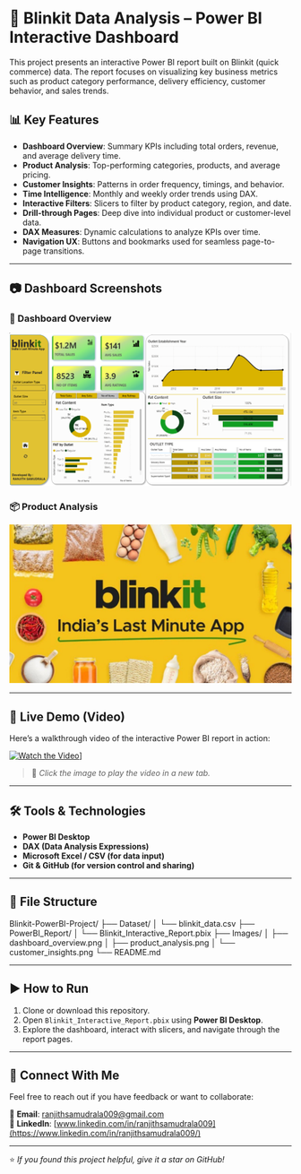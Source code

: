 # 🛒 Blinkit Data Analysis – Power BI Interactive Dashboard

This project presents an interactive Power BI report built on Blinkit (quick commerce) data. The report focuses on visualizing key business metrics such as product category performance, delivery efficiency, customer behavior, and sales trends.

## 📊 Key Features

- **Dashboard Overview**: Summary KPIs including total orders, revenue, and average delivery time.
- **Product Analysis**: Top-performing categories, products, and average pricing.
- **Customer Insights**: Patterns in order frequency, timings, and behavior.
- **Time Intelligence**: Monthly and weekly order trends using DAX.
- **Interactive Filters**: Slicers to filter by product category, region, and date.
- **Drill-through Pages**: Deep dive into individual product or customer-level data.
- **DAX Measures**: Dynamic calculations to analyze KPIs over time.
- **Navigation UX**: Buttons and bookmarks used for seamless page-to-page transitions.

---

## 📷 Dashboard Screenshots

### 🧭 Dashboard Overview
![Dashboard Overview](https://github.com/ranjithsamudrala/images/blob/main/blinkit1.png)

### 📦 Product Analysis
![Product Analysis](https://github.com/ranjithsamudrala/images/blob/main/blinkit2.jpg)


---

## 🎥 Live Demo (Video)

Here’s a walkthrough video of the interactive Power BI report in action:

[![Watch the Video]([https://github.com/ranjithsamudrala/images/blob/main/_Blinkit_%20Poster%20Perfection%20Unleashed%20-%20See%20the%20Spark!_.jpg)](https://youtu.be/wnw0hrUAnZc)]

> 🔁 *Click the image to play the video in a new tab.*

---

## 🛠 Tools & Technologies

- **Power BI Desktop**
- **DAX (Data Analysis Expressions)**
- **Microsoft Excel / CSV (for data input)**
- **Git & GitHub (for version control and sharing)**

---

## 📁 File Structure
Blinkit-PowerBI-Project/
├── Dataset/
│   └── blinkit_data.csv
├── PowerBI_Report/
│   └── Blinkit_Interactive_Report.pbix
├── Images/
│   ├── dashboard_overview.png
│   ├── product_analysis.png
│   └── customer_insights.png
└── README.md


---

## ▶️ How to Run

1. Clone or download this repository.
2. Open `Blinkit_Interactive_Report.pbix` using **Power BI Desktop**.
3. Explore the dashboard, interact with slicers, and navigate through the report pages.

---

## 🙌 Connect With Me

Feel free to reach out if you have feedback or want to collaborate:

📧 **Email**: ranjithsamudrala009@gmail.com  
🔗 **LinkedIn**: [www.linkedin.com/in/ranjithsamudrala009](https://www.linkedin.com/in/ranjithsamudrala009/)

---

⭐️ *If you found this project helpful, give it a star on GitHub!*



